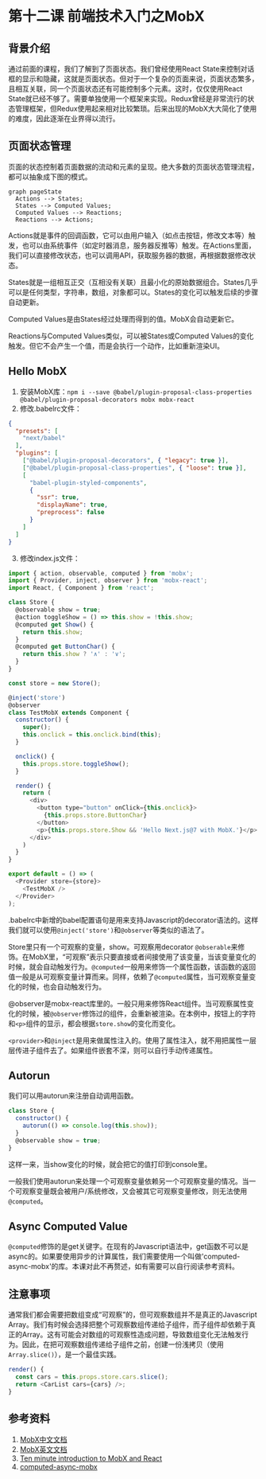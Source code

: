 # 第十二课 前端技术入门之MobX

## 背景介绍
通过前面的课程，我们了解到了页面状态。我们曾经使用React State来控制对话框的显示和隐藏，这就是页面状态。但对于一个复杂的页面来说，页面状态繁多，且相互关联，同一个页面状态还有可能控制多个元素。这时，仅仅使用React State就已经不够了。需要单独使用一个框架来实现。Redux曾经是非常流行的状态管理框架，但Redux使用起来相对比较繁琐。后来出现的MobX大大简化了使用的难度，因此逐渐在业界得以流行。

## 页面状态管理
页面的状态控制着页面数据的流动和元素的呈现。绝大多数的页面状态管理流程，都可以抽象成下图的模式。
```mermaid
graph pageState
  Actions --> States;
  States --> Computed Values;
  Computed Values --> Reactions;
  Reactions --> Actions;
```
Actions就是事件的回调函数，它可以由用户输入（如点击按钮，修改文本等）触发，也可以由系统事件（如定时器消息，服务器反推等）触发。在Actions里面，我们可以直接修改状态，也可以调用API，获取服务器的数据，再根据数据修改状态。

States就是一组相互正交（互相没有关联）且最小化的原始数据组合。States几乎可以是任何类型，字符串，数组，对象都可以。States的变化可以触发后续的步骤自动更新。

Computed Values是由States经过处理而得到的值。MobX会自动更新它。

Reactions与Computed Values类似，可以被States或Computed Values的变化触发。但它不会产生一个值，而是会执行一个动作，比如重新渲染UI。

## Hello MobX
1. 安装MobX库：`npm i --save @babel/plugin-proposal-class-properties @babel/plugin-proposal-decorators mobx mobx-react`
2. 修改.babelrc文件：
```json
{
  "presets": [
    "next/babel"
  ],
  "plugins": [
    ["@babel/plugin-proposal-decorators", { "legacy": true }],
    ["@babel/plugin-proposal-class-properties", { "loose": true }],
    [
      "babel-plugin-styled-components",
      {
        "ssr": true,
        "displayName": true,
        "preprocess": false
      }
    ]
  ]
}
```
3. 修改index.js文件：
```javascript
import { action, observable, computed } from 'mobx';
import { Provider, inject, observer } from 'mobx-react';
import React, { Component } from 'react';

class Store {
  @observable show = true;
  @action toggleShow = () => this.show = !this.show;
  @computed get Show() {
    return this.show;
  }
  @computed get ButtonChar() {
    return this.show ? '∧' : '∨';
  }
}

const store = new Store();

@inject('store')
@observer
class TestMobX extends Component {
  constructor() {
    super();
    this.onclick = this.onclick.bind(this);
  }

  onclick() {
    this.props.store.toggleShow();
  }

  render() {
    return (
      <div>
        <button type="button" onClick={this.onclick}>
          {this.props.store.ButtonChar}
        </button>
        <p>{this.props.store.Show && 'Hello Next.js@7 with MobX.'}</p>
      </div>
    )
  }
}

export default = () => (
  <Provider store={store}>
    <TestMobX />
  </Provider>
);
```
.babelrc中新增的babel配置语句是用来支持Javascript的decorator语法的。这样我们就可以使用`@inject('store')`和`@observer`等类似的语法了。

Store里只有一个可观察的变量，show。可观察用decorator `@obserable`来修饰。在MobX里，“可观察”表示只要直接或者间接使用了该变量，当该变量变化的时候，就会自动触发行为。`@computed`一般用来修饰一个属性函数，该函数的返回值一般是从可观察变量计算而来。同样，依赖了`@computed`属性，当可观察变量变化的时候，也会自动触发行为。

@observer是mobx-react库里的。一般只用来修饰React组件。当可观察属性变化的时候，被`@observer`修饰过的组件，会重新被渲染。在本例中，按钮上的字符和`<p>`组件的显示，都会根据`store.show`的变化而变化。

`<provider>`和`@inject`是用来做属性注入的。使用了属性注入，就不用把属性一层层传进子组件去了。如果组件嵌套不深，则可以自行手动传递属性。

## Autorun
我们可以用autorun来注册自动调用函数。
```javascript
class Store {
  constructor() {
    autorun(() => console.log(this.show));
  }
  @observable show = true;
}
```
这样一来，当show变化的时候，就会把它的值打印到console里。

一般我们使用autorun来处理一个可观察变量依赖另一个可观察变量的情况。当一个可观察变量既会被用户/系统修改，又会被其它可观察变量修改，则无法使用`@computed`。

## Async Computed Value
`@computed`修饰的是get关键字。在现有的Javascript语法中，get函数不可以是async的。如果要使用异步的计算属性，我们需要使用一个叫做'computed-async-mobx'的库。本课对此不再赘述，如有需要可以自行阅读参考资料。

## 注意事项
通常我们都会需要把数组变成“可观察”的，但可观察数组并不是真正的Javascript Array。我们有时候会选择把整个可观察数组传递给子组件，而子组件却依赖于真正的Array。这有可能会对数组的可观察性造成问题，导致数组变化无法触发行为。因此，在把可观察数组传递给子组件之前，创建一份浅拷贝（使用`Array.slice()`），是一个最佳实践。
```javascript
render() {
  const cars = this.props.store.cars.slice();
  return <CarList cars={cars} />;
}
```
## 参考资料
1. [MobX中文文档](https://cn.mobx.js.org/)
1. [MobX英文文档](https://mobx.js.org/)
1. [Ten minute introduction to MobX and React](https://mobx.js.org/getting-started.html)
1. [computed-async-mobx](https://github.com/danielearwicker/computed-async-mobx/)
